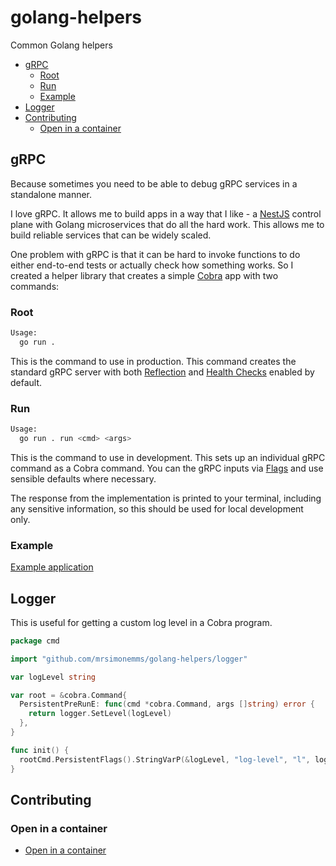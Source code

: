 # golang-helpers

Common Golang helpers

<!-- toc -->

* [gRPC](#grpc)
  * [Root](#root)
  * [Run](#run)
  * [Example](#example)
* [Logger](#logger)
* [Contributing](#contributing)
  * [Open in a container](#open-in-a-container)

<!-- Regenerate with "pre-commit run -a markdown-toc" -->

<!-- tocstop -->

## gRPC

Because sometimes you need to be able to debug gRPC services in a standalone manner.

I love gRPC. It allows me to build apps in a way that I like - a [NestJS](https://nestjs.com)
control plane with Golang microservices that do all the hard work. This allows
me to build reliable services that can be widely scaled.

One problem with gRPC is that it can be hard to invoke functions to do either
end-to-end tests or actually check how something works. So I created a helper
library that creates a simple [Cobra](https://cobra.dev) app with two commands:

### Root

```sh
Usage:
  go run .
```

This is the command to use in production. This command creates the standard
gRPC server with both [Reflection](https://grpc.io/docs/guides/reflection) and
[Health Checks](https://grpc.io/docs/guides/health-checking) enabled by default.

### Run

```sh
Usage:
  go run . run <cmd> <args>
```

This is the command to use in development. This sets up an individual gRPC
command as a Cobra command. You can the gRPC inputs via [Flags](https://github.com/spf13/cobra?tab=readme-ov-file#flags)
and use sensible defaults where necessary.

The response from the implementation is printed to your terminal, including any
sensitive information, so this should be used for local development only.

### Example

[Example application](./examples/grpc/basic/)

## Logger

This is useful for getting a custom log level in a Cobra program.

```go
package cmd

import "github.com/mrsimonemms/golang-helpers/logger"

var logLevel string

var root = &cobra.Command{
  PersistentPreRunE: func(cmd *cobra.Command, args []string) error {
    return logger.SetLevel(logLevel)
  },
}

func init() {
  rootCmd.PersistentFlags().StringVarP(&logLevel, "log-level", "l", logrus.InfoLevel.String(), fmt.Sprintf("log level: %s", logger.GetAllLevels()))
}
```

## Contributing

### Open in a container

* [Open in a container](https://code.visualstudio.com/docs/devcontainers/containers)
